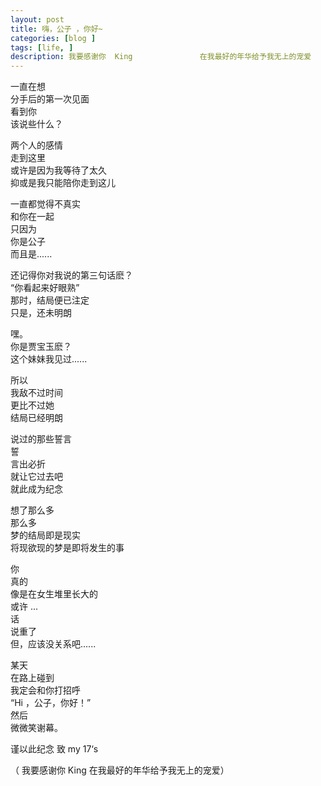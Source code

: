 ```yaml
---
layout: post
title: 嗨，公子 ，你好~
categories: [blog ]
tags: [life, ]
description: 我要感谢你  King               在我最好的年华给予我无上的宠爱
---
```


 

>
一直在想                    
分手后的第一次见面  
看到你                       
该说些什么？  

>
两个人的感情            
走到这里  
或许是因为我等待了太久        
抑或是我只能陪你走到这儿  

>
一直都觉得不真实     
和你在一起  
只因为        
你是公子     
而且是......  
 
>
还记得你对我说的第三句话麽？  
“你看起来好眼熟”  
那时，结局便已注定  
只是，还未明朗  

>
嘿。               
你是贾宝玉麽？      
这个妹妹我见过......  

> 
所以                    
我敌不过时间       
更比不过她                         
结局已经明朗  

> 
说过的那些誓言       
誓     
言出必折    
就让它过去吧              
就此成为纪念  

> 
想了那么多      
那么多  
梦的结局即是现实    
将现欲现的梦是即将发生的事  

>
你      
真的        
像是在女生堆里长大的  
或许 ...          
话      
说重了  
但，应该没关系吧......

> 
某天      
在路上碰到       
我定会和你打招呼  
“Hi ，公子，你好！”  
然后   
微微笑谢幕。  


谨以此纪念                        致 my  17‘s              
  
 （ 我要感谢你  King               在我最好的年华给予我无上的宠爱）